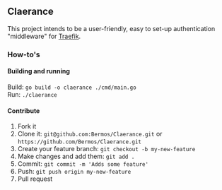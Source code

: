 Claerance
---------

This project intends to be a user-friendly, easy to set-up authentication
"middleware" for [Traefik](https://github.com/containous/traefik).

### How-to's

#### Building and running
Build: `go build -o claerance ./cmd/main.go`  
Run: `./claerance`

#### Contribute
1. Fork it
2. Clone it: `git@github.com:Bermos/Claerance.git` or `https://github.com/Bermos/Claerance.git`
3. Create your feature branch: `git checkout -b my-new-feature`
4. Make changes and add them: `git add .`
5. Commit: `git commit -m 'Adds some feature'`
6. Push: `git push origin my-new-feature`
7. Pull request
